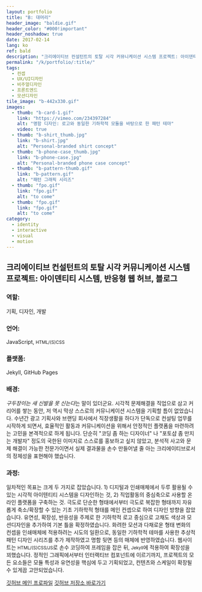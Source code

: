 ```yaml
---
layout: portfolio
title: "B: 대머리"
header_image: "baldie.gif"
header_color: "#000!important"
header_noshadow: true
date: 2017-02-14
lang: ko
ref: bald
description: "크리에이티브 컨설턴트의 토탈 시각 커뮤니케이션 시스템 프로젝트: 아이덴티티 시스템, 반응형 웹 허브, 블로그"
permalink: "/k/portfolio/:title/"
tags:
  - 컨셉
  - UX/UI디자인
  - 비주얼디자인
  - 프론트엔드
  - 모션디자인
tile_image: "b-442x330.gif"
images:
  - thumb: "b-card-1.gif"
    link: "https://vimeo.com/234397284"
    alt: "명함 디자인: 로고와 동일한 기하학적 모듈을 바탕으로 한 패턴 테마"
    video: true
  - thumb: "b-shirt_thumb.jpg"
    link: "b-shirt.jpg"
    alt: "Personal-branded shirt concept"
  - thumb: "b-phone-case_thumb.jpg"
    link: "b-phone-case.jpg"
    alt: "Personal-branded phone case concept"
  - thumb: "b-pattern-thumb.gif"
    link: "b-pattern.gif"
    alt: "패턴 그래픽 시리즈"
  - thumb: "fpo.gif"
    link: "fpo.gif"
    alt: "to come"
  - thumb: "fpo.gif"
    link: "fpo.gif"
    alt: "to come"
category:
  - identity
  - interactive
  - visual
  - motion
---
```

<section class="project-summary">
  <h1>크리에이티브 컨설턴트의 토탈 시각 커뮤니케이션 시스템 프로젝트: 아이덴티티 시스템, 반응형 웹 허브, 블로그</h1>
  <section class="info">
    <h3>역할:</h3>
    <p>기획, 디자인, 개발</p>
  </section>
  <section class="info">
    <h3>언어:</h3>
    <p>JavaScript, <small>HTML/(S)CSS</small></p>
  </section>
  <section class="info">
    <h3>플랫폼:</h3>
    <p>Jekyll, GitHub Pages</p>
  </section>
  <section class="info">
    <h3>배경:</h3>
    <p><em>구두장이는 새 신발을 못 신는다</em>는 말이 있더군요. 시각적 문제해결을 직업으로 삼고 커리어를 쌓는 동안, 저 역시 막상 스스로의 커뮤니케이션 시스템을 기획할 틈이 없었습니다. 수년간 광고 기획사와 브랜딩 회사에서 직장생활을 하다가 단독으로 컨설팅 업무를 시작하게 되면서, 효율적인 활동과 커뮤니케이션을 위해서 안정적인 플랫폼을 마련하려는 고민을 본격적으로 하게 됩니다. 단순히 "코딩 좀 하는 디자이너" 나 "포토샵 좀 만지는 개발자" 정도의 국한된 이미지로 스스로를 홍보하고 싶지 않았고, 분석적 사고와 문제 해결이 가능한 전문가이면서 실제 결과물을 손수 만들어낼 줄 아는 크리에이티브로서의 정체성을 표현해야 했습니다.
    </p>
  </section>
  <section class="info">
    <h3>과정:</h3>
    <p>일차적인 목표는 크게 두 가지로 잡았습니다. 1) 디지털과 인쇄매체에서 두루 활용될 수 있는 시각적 아이텐티티 시스템을 디자인하는 것, 2) 직업활동의 중심축으로 사용할 온라인 플랫폼을 구축하는 것. 극도로 단순한 형태에서부터 극도로 복잡한 형태까지 자유롭게 축소/확장할 수 있는 기초 기하학적 형태를 메인 컨셉으로 하여 디자인 방향을 잡았습니다. 유연성, 확장성, 반응성을 주제로 한 기하학적 로고 중심으로 고채도 색상과 모션디자인을 추가하여 기본 틀을 확정하였습니다. 화려한 모션과 다채로운 형태 변화의 컨셉을 인쇄매체에 적용하려는 시도의 일환으로, 동일한 기하학적 테마를 사용한 추상적 패턴 디자인 시리즈를 추가 제작하였고 명함 뒷면 등의 매체에 반영하였습니다. 웹사이트는 <small>HTML/(S)CSS/JS</small>로 손수 코딩하여 프레임을 잡은 뒤, <small>Jekyll</small>에 적용하여 확장성을 꾀했습니다. 정적인 그래픽에서부터 인터랙티브 컴포넌트에 이르기까지, 프로젝트의 모든 요소들은 모듈 특성과 유연성을 핵심에 두고 기획되었고, 컨텐츠와 스케일이 확장될 수 있게끔 고안되었습니다.
    </p>
  </section>
</section>
<div class="buttons">
  <span class="unselectable">
  <a href="https://github.com/baadaa/" title="깃허브 메인 프로파일" target="_blank">깃허브 메인 프로파일</a></span>
  <span class="unselectable"><a href="https://github.com/baadaa/b-as-in-bald/" title="깃허브 저장소 바로가기" target="_blank">깃허브 저장소 바로가기</a></span>
</div>
